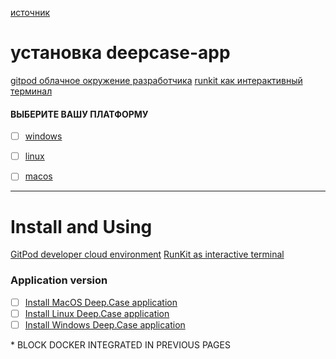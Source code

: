 [источник](https://ivansglazunov.notion.site/documentation-83e8d1fc18e644b6a66ff05cd3a2e157 "https://ivansglazunov.notion.site/documentation-83e8d1fc18e644b6a66ff05cd3a2e157")
# установка deepcase-app
[gitpod облачное окружение разработчика](install-gitpod_env.md)
[runkit как интерактивный терминал](install-runkit_terminal.md)

#### ВЫБЕРИТЕ ВАШУ ПЛАТФОРМУ
- [ ] [windows](install-windows.md)
- [ ] [linux](install-linux.md)
- [ ] [macos](install-macos.md)


---
# Install and Using

[GitPod developer cloud environment](install-gitpod_env.md)
[RunKit as interactive terminal](install-runkit_terminal.md)

### Application version
- [ ] [Install MacOS Deep.Case application](install-macos.md)
- [ ] [Install Linux Deep.Case application](install-linux.md)
- [ ] [Install Windows Deep.Case application](install-windows.md)

\* BLOCK DOCKER INTEGRATED IN PREVIOUS PAGES